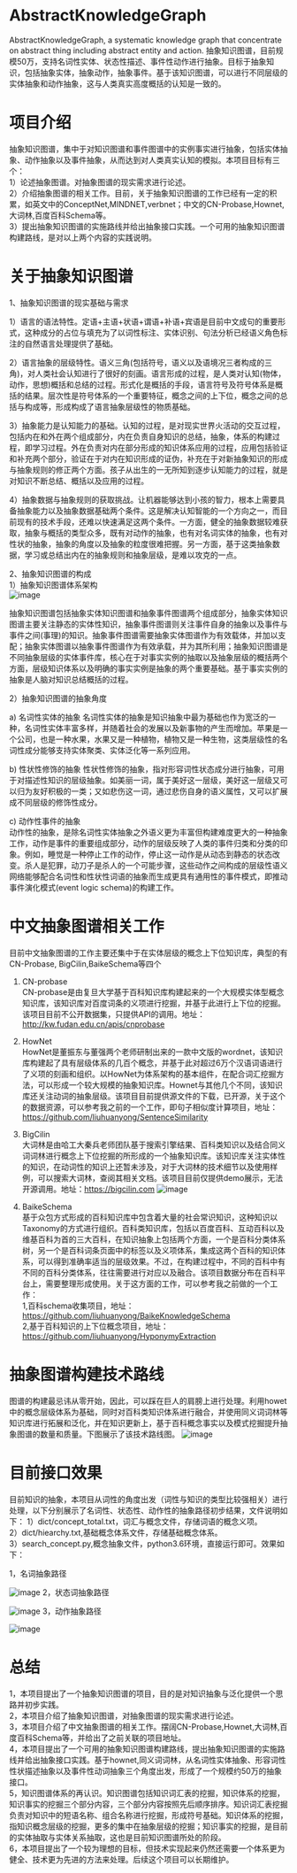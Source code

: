 # AbstractKnowledgeGraph
AbstractKnowledgeGraph, a systematic knowledge graph that concentrate on abstract thing including abstract entity and action. 抽象知识图谱，目前规模50万，支持名词性实体、状态性描述、事件性动作进行抽象。目标于抽象知识，包括抽象实体，抽象动作，抽象事件。基于该知识图谱，可以进行不同层级的实体抽象和动作抽象，这与人类真实高度概括的认知是一致的。

# 项目介绍
抽象知识图谱，集中于对知识图谱和事件图谱中的实例事实进行抽象，包括实体抽象、动作抽象以及事件抽象，从而达到对人类真实认知的模拟。本项目目标有三个：  
1）论述抽象图谱。对抽象图谱的现实需求进行论述。  
2）介绍抽象图谱的相关工作。目前，关于抽象知识图谱的工作已经有一定的积累，如英文中的ConceptNet,MINDNET,verbnet；中文的CN-Probase,Hownet,大词林,百度百科Schema等。  
3）提出抽象知识图谱的实施路线并给出抽象接口实践。一个可用的抽象知识图谱构建路线，是对以上两个内容的实践说明。  

# 关于抽象知识图谱

1、抽象知识图谱的现实基础与需求

1）语言的语法特性。定语+主语+状语+谓语+补语+宾语是目前中文成句的重要形式，这种成分的占位与填充为了以词性标注、实体识别、句法分析已经语义角色标注的自然语言处理提供了基础。

2）语言抽象的层级特性。语义三角(包括符号，语义以及语境况三者构成的三角)，对人类社会认知进行了很好的刻画。语言形成的过程，是人类对认知(物体，动作，思想)概括和总结的过程。形式化是概括的手段，语言符号及符号体系是概括的结果。层次性是符号体系的一个重要特征，概念之间的上下位，概念之间的总括与构成等，形成构成了语言抽象层级性的物质基础。

3）抽象能力是认知能力的基础。认知的过程，是对现实世界火活动的交互过程，包括内在和外在两个组成部分，内在负责自身知识的总结，抽象，体系的构建过程，即学习过程。外在负责对内在部分形成的知识体系应用的过程，应用包括验证和补充两个部分，验证在于对内在知识形成的证伪，补充在于对新抽象知识的形成与抽象规则的修正两个方面。孩子从出生的一无所知到逐步认知能力的过程，就是对知识不断总结、概括以及应用的过程。

4）抽象数据与抽象规则的获取挑战。让机器能够达到小孩的智力，根本上需要具备抽象能力以及抽象数据基础两个条件。这是解决认知智能的一个方向之一，而目前现有的技术手段，还难以快速满足这两个条件。一方面，健全的抽象数据较难获取，抽象与概括的类型众多，既有对动作的抽象，也有对名词实体的抽象，也有对性状的抽象，抽象的角度以及抽象的粒度很难把握。另一方面，基于这类抽象数据，学习或总结出内在的抽象规则和抽象层级，是难以攻克的一点。  

2、抽象知识图谱的构成  
1）抽象知识图谱体系架构  
![image](https://github.com/SmartCommunitySZ/AbstractKnowledgeGraph/blob/master/img/intro.png)  

抽象知识图谱包括抽象实体知识图谱和抽象事件图谱两个组成部分，抽象实体知识图谱主要关注静态的实体性知识，抽象事件图谱则关注事件自身的抽象以及事件与事件之间(事理)的知识。抽象事件图谱需要抽象实体图谱作为有效载体，并加以支配；抽象实体图谱以抽象事件图谱作为有效承载，并为其所利用；抽象知识图谱是不同抽象层级的实体事件库，核心在于对事实实例的抽取以及抽象层级的概括两个方面，层级知识体系以及明确的事实实例是抽象的两个重要基础。基于事实实例的抽象是人脑对知识总结概括的过程。


2）抽象知识图谱的抽象角度

a) 名词性实体的抽象 
名词性实体的抽象是知识抽象中最为基础也作为宽泛的一种，名词性实体丰富多样，并随着社会的发展以及新事物的产生而增加。苹果是一个公司，也是一种水果，水果又是一种植物，植物又是一种生物，这类层级性的名词性成分能够支持实体聚类、实体泛化等一系列应用。

b) 性状性修饰的抽象
性状性修饰的抽象，指对形容词性状态成分进行抽象，可用于对描述性知识的层级抽象。如美丽一词，属于美好这一层级，美好这一层级又可以归为友好积极的一类；又如悲伤这一词，通过悲伤自身的语义属性，又可以扩展成不同层级的修饰性成分。

c) 动作性事件的抽象  
动作性的抽象，是除名词性实体抽象之外语义更为丰富但构建难度更大的一种抽象工作，动作是事件的重要组成部分，动作的层级反映了人类的事件归类和分类的印象。例如，睡觉是一种停止工作的动作，停止这一动作是从动态到静态的状态改变。杀人是犯罪，动刀子是杀人的一个可能步骤，这些动作之间构成的层级性语义网络能够配合名词性和性状性词语的抽象而生成更具有通用性的事件模式，即推动事件演化模式(event logic schema)的构建工作。

# 中文抽象图谱相关工作
目前中文抽象图谱的工作主要还集中于在实体层级的概念上下位知识库，典型的有CN-Probase, BigCilin,BaikeSchema等四个
1) CN-probase  
CN-probase是由复旦大学基于百科知识库构建起来的一个大规模实体型概念知识库，该知识库对百度词条的义项进行挖掘，并基于此进行上下位的挖掘。该项目目前不公开数据集，只提供API的调用。地址：http://kw.fudan.edu.cn/apis/cnprobase

2) HowNet  
HowNet是董振东与董强两个老师研制出来的一款中文版的wordnet，该知识库构建起了具有层级体系的几百个概念，并基于此对超过6万个汉语词语进行了义项的刻画和组织。以HowNet为体系架构的基本组件，在配合词汇挖掘方法，可以形成一个较大规模的抽象知识库。Hownet与其他几个不同，该知识库还关注动词的抽象层级。该项目目前提供源文件的下载，已开源，关于这个的数据资源，可以参考我之前的一个工作，即句子相似度计算项目，地址：https://github.com/liuhuanyong/SentenceSimilarity

3) BigCilin  
大词林是由哈工大秦兵老师团队基于搜索引擎结果、百科类知识以及结合同义词词林进行概念上下位挖掘的所形成的一个抽象知识库。该知识库关注实体性的知识，在动词性的知识上还暂未涉及，对于大词林的技术细节以及使用样例，可以搜索大词林，查阅其相关文档。该项目目前仅提供demo展示，无法开源调用。地址：https://bigcilin.com
![image](https://github.com/liuhuanyong/AbstractKnowledgeGraph/blob/master/img/extract_cilin.png)  

4) BaikeSchema  
基于众包方式形成的百科知识库中包含着大量的社会常识知识，这种知识以Taxonomy的方式进行组织。百科类知识库，包括以百度百科、互动百科以及维基百科为首的三大百科，在知识抽象上包括两个方面，一个是百科分类体系树，另一个是百科词条页面中的标签以及义项体系，集成这两个百科的知识体系，可以得到准确率适当的层级效果。不过，在构建过程中，不同的百科中有不同的百科分类体系，往往需要进行对应以及融合。该项目数据分布在百科平台上，需要整理形成使用。关于这方面的工作，可以参考我之前做的一个工作：  
1,百科schema收集项目，地址：https://github.com/liuhuanyong/BaikeKnowledgeSchema  
2,基于百科知识的上下位概念项目，地址：https://github.com/liuhuanyong/HyponymyExtraction  


# 抽象图谱构建技术路线

图谱的构建最忌讳从零开始，因此，可以踩在巨人的肩膀上进行处理。利用howet中的概念层级体系为基础，同时对百科类知识体系进行融合，并使用同义词词林等知识库进行拓展和泛化，并在知识更新上，基于百科概念事实以及模式挖掘提升抽象图谱的数量和质量。下图展示了该技术路线图。
![image](https://github.com/liuhuanyong/AbstractKnowledgeGraph/blob/master/img/schema.png)  


# 目前接口效果
目前知识的抽象，本项目从词性的角度出发（词性与知识的类型比较强相关）进行处理，以下分别展示了名词性、状态性、动作性的抽象路径初步结果，文件说明如下：
1）dict/concept_total.txt，词汇与概念文件，存储词语的概念义项。  
2）dict/hiearchy.txt,基础概念体系文件，存储基础概念体系。  
3）search_concept.py,概念抽象文件，python3.6环境，直接运行即可。效果如下：  

1，名词抽象路径

![image](https://github.com/SmartCommunitySZ/AbstractKnowledgeGraph/blob/master/img/noun.png)
2，状态词抽象路径

![image](https://github.com/SmartCommunitySZ/AbstractKnowledgeGraph/blob/master/img/adj.png)
3，动作抽象路径

![image](https://github.com/SmartCommunitySZ/AbstractKnowledgeGraph/blob/master/img/verb.png)

# 总结
1，本项目提出了一个抽象知识图谱的项目，目的是对知识抽象与泛化提供一个思路并初步实践。  
2，本项目介绍了抽象知识图谱，对抽象图谱的现实需求进行论述。    
3，本项目介绍了中文抽象图谱的相关工作。摆阔CN-Probase,Hownet,大词林,百度百科Schema等，并给出了之前关联的项目地址。   
4，本项目提出了一个可用的抽象知识图谱构建路线，提出抽象知识图谱的实施路线并给出抽象接口实践。基于hownet,同义词词林，从名词性实体抽象、形容词性性状描述抽象以及事件性动词抽象三个角度出发，形成了一个规模约50万的抽象接口。  
5，知识图谱体系的再认识。知识图谱包括知识词汇表的挖掘，知识体系的挖掘，知识事实的挖掘三个部分内容，三个部分内容按照先后顺序排序。知识词汇表挖掘负责对知识中的短语名称、组合名称进行挖掘，形成符号基础。知识体系的挖掘，指知识概念层级的挖掘，更多的集中在抽象层级的挖掘；知识事实的挖掘，是目前的实体抽取与实体关系抽取，这也是目前知识图谱所处的阶段。    
6，本项目提出了一个较为理想的目标，但技术实现起来仍然还需要一个体系更为健全、技术更为先进的方法来处理。后续这个项目可以长期维护。  

